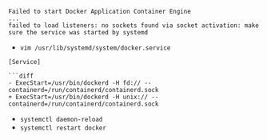 ```
Failed to start Docker Application Container Engine
...
failed to load listeners: no sockets found via socket activation: make sure the service was started by systemd  
```
- `vim /usr/lib/systemd/system/docker.service`
```
[Service]

```diff
- ExecStart=/usr/bin/dockerd -H fd:// --containerd=/run/containerd/containerd.sock
+ ExecStart=/usr/bin/dockerd -H unix:// --containerd=/run/containerd/containerd.sock
```
- `systemctl daemon-reload`
- `systemctl restart docker`
